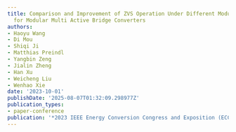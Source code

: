```yaml
---
title: Comparison and Improvement of ZVS Operation Under Different Modulation Strategies
  for Modular Multi Active Bridge Converters
authors:
- Haoyu Wang
- Di Mou
- Shiqi Ji
- Matthias Preindl
- Yangbin Zeng
- Jialin Zheng
- Han Xu
- Weicheng Liu
- Wenhao Xie
date: '2023-10-01'
publishDate: '2025-08-07T01:32:09.298977Z'
publication_types:
- paper-conference
publication: '*2023 IEEE Energy Conversion Congress and Exposition (ECCE)*'
---
```

